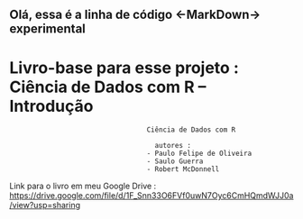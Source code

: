 ## Olá, essa é a linha de código <-MarkDown-> experimental

# Livro-base para esse projeto : Ciência de Dados com R – Introdução

                                      Ciência de Dados com R

                                        autores :
                                      - Paulo Felipe de Oliveira
                                      - Saulo Guerra
                                      - Robert McDonnell
                                      
Link para o livro em meu Google Drive : https://drive.google.com/file/d/1F_Snn33O6FVf0uwN7Oyc6CmHQmdWJJ0a/view?usp=sharing

